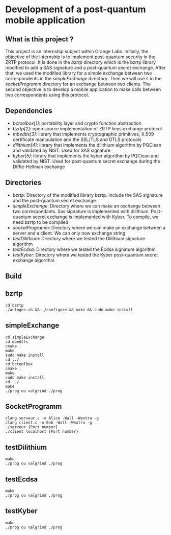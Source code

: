 Development of a post-quantum mobile application
=====

What is this project ?
------------

This project is an internship subject within Orange Labs. Initially, the objective of the internship is to implement post-quantum security in the ZRTP protocol. It is done in the *bzrtp* directory which is the bzrtp library modified to add a SAS signature and a post-quantum secret exchange. After that, we used the modified library for a simple exchange between two correspondents in the *simpleExchange* directory. Then we will use it in the *socketProgramm* directory for an exchange between two clients. The second objective is to develop a mobile application to make calls between two correspondents using this protocol.

Dependencies
------------

- *bctoolbox[1]*: portability layer and crypto function abstraction
- *bzrtp[2]*: open source implementation of ZRTP keys exchange protocol
- *mbedtls[3]*: library that implements cryptographic primitives, X.509 certificate manipulation and the SSL/TLS and DTLS protocols
- *dilithium[4]*: library that implements the dilithium algorithm by PQClean and validated by NIST. Used for SAS signature
- *kyber[5]*: library that implements the kyber algorithm by PQClean and validated by NIST. Used for post-quantum secret exchange during the Diffie-Hellman exchange

Directories
------------

- *bzrtp*: Directory of the modified library bzrtp. Include the SAS signature and the post-quantum secret exchange
- *simpleExchange*: Directory where we can make an exchange between two correspondants. Sas signature is implemented with dilithium. Post-quantum secret exchange is implemented with Kyber. To compile, we need bzrtp to be compiled
- *socketProgramm*: Directory where we can make an exchange between a server and a client. We can only now exchange string
- *testDilithium*: Directory where we tested the Dilithium signature algorithm
- *testEcdsa*: Directory where we tested the Ecdsa signature algorithm
- *testKyber*: Directory where we tested the Kyber post-quantum secret exchange algorithm

Build 
------------

bzrtp
-----------

    cd bzrtp
    ./autogen.sh && ./configure && make && sudo make install

simpleExchange
-----------

    cd simpleExchange
    cd mbedtls
    cmake .
    make
    sudo make install
    cd ../
    cd bctoolbox
    cmake .
    make
    sudo make install
    cd ../
    make
    ./prog ou valgrind ./prog

SocketProgramm
-----------

    clang serveur.c -o Alice -Wall -Wextra -g
    clang client.c -o Bob -Wall -Wextra -g
    ./serveur {Port number}
    ./client localhost {Port number}

testDilithium
-----------

    make
    ./prog ou valgrind ./prog

testEcdsa
-----------

    make
    ./prog ou valgrind ./prog

testKyber
-----------

    make
    ./prog ou valgrind ./prog

